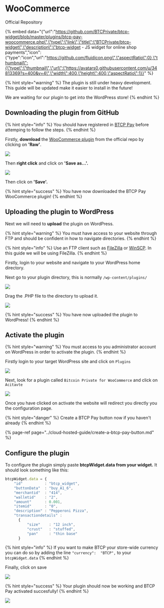 # WooCommerce

Official Repository

{% embed data="{\"url\":\"https://github.com/BTCPrivate/btcp-widget/blob/master/plugins/btcp-pay-woocommerce.php\",\"type\":\"link\",\"title\":\"BTCPrivate/btcp-widget\",\"description\":\"btcp-widget - JS widget for online shop payments\",\"icon\":{\"type\":\"icon\",\"url\":\"https://github.com/fluidicon.png\",\"aspectRatio\":0},\"thumbnail\":{\"type\":\"thumbnail\",\"url\":\"https://avatars0.githubusercontent.com/u/34813369?s=400&v=4\",\"width\":400,\"height\":400,\"aspectRatio\":1}}" %}

{% hint style="warning" %}
The plugin is still under heavy development. This guide will be updated make it easier to install in the future!

We are waiting for our plugin to get into the WordPress store!
{% endhint %}

## Downloading the plugin from GitHub

{% hint style="info" %}
You should have registered in [BTCP Pay](https://btcppay.com) before attemping to follow the steps.
{% endhint %}

Firstly, **download** the [WooCommerce plugin](https://github.com/BTCPrivate/btcp-widget/blob/master/plugins/btcp-pay-woocommerce.php) from the official repo by clicking on **'Raw'**.

![](../.gitbook/assets/btcp0.PNG)

Then **right click** and click on **'Save as...'.**

![](../.gitbook/assets/btcp1.PNG)

Then click on **'Save'.**

{% hint style="success" %}
You have now downloaded the BTCP Pay WooCommerce plugin!
{% endhint %}

## Uploading the plugin to WordPress

Next we will need to **upload** the plugin on WordPress.

{% hint style="warning" %}
You must have access to your website through FTP and should be confident in how to navigate directories.
{% endhint %}

{% hint style="info" %}
Use an FTP client such as [FileZilla](https://filezilla-project.org/) or [WinSCP](https://winscp.net/eng/download.php). In this guide we will be using FileZilla.
{% endhint %}

Firstly, login to your website and navigate to your WordPress home directory.

Next go to your plugin directory, this is normally `/wp-content/plugins/`

![](../.gitbook/assets/btcp2.PNG)

Drag the .PHP file to the directory to upload it.

![](../.gitbook/assets/btcp3.png)

{% hint style="success" %}
You have now uploaded the plugin to WordPress!
{% endhint %}

## Activate the plugin

{% hint style="warning" %}
You must access to you administrator account on WordPress in order to activate the plugin.
{% endhint %}

Firstly login to your target WordPress site and click on `Plugins`

![](../.gitbook/assets/btcp4%20%281%29.png)

Next, look for a plugin called `Bitcoin Private for WooCommerce` and click on `Acitavte`

![](../.gitbook/assets/btcp5.png)

Once you have clicked on activate the website will redirect you directly you the configuration page.

{% hint style="danger" %}
Create a BTCP Pay button now if you haven't already
{% endhint %}

{% page-ref page="../cloud-hosted-guide/create-a-btcp-pay-button.md" %}

## Configure the plugin

To configure the plugin simply paste **btcpWidget.data from your widget.** It should look something like this:

```javascript
btcpWidget.data = {
    "id"          : "btcp_widget",
    "buttonData"  : "buy_A1_6",
    "merchantid"  : "414",
    "walletid"    : "2",
    "amount"      : 0.001,
    "itemid"      : "0",
    "description" : "Pepperoni Pizza",
    "transactiondetails" :
      {
          "size"    : "12 inch",
          "crust"   : "stuffed",
          "pan"     : "thin base"
      }
```

{% hint style="info" %}
If you want to make BTCP your store-wide currency you can do so by adding the line `"currency":  "BTCP",`  to your `btcpWidget.data`
{% endhint %}

Finally, click on save

![](../.gitbook/assets/btcp6.png)

{% hint style="success" %}
Your plugin should now be working and BTCP Pay activated succesfully!
{% endhint %}

![](../.gitbook/assets/btcp7.png)





